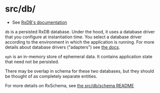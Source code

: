 # src/db/

- See [RxDB's documentation](https://rxdb.info/)

`db` is a persisted RxDB database.  Under the hood, it uses a database driver that you configure at instantiation time.  You select a database driver according to the environment in which the application is running.  For more details about database drivers ("adapters") see [the docs](https://rxdb.info/adapters.html).

`eph` is an in-memory store of ephemeral data.  It contains application state that need not be persisted.

There may be overlap in schema for these two databases, but they should be thought of as completely separate entities.

For more details on RxSchema, see [the src/db/schema README](./schema/README.md)
